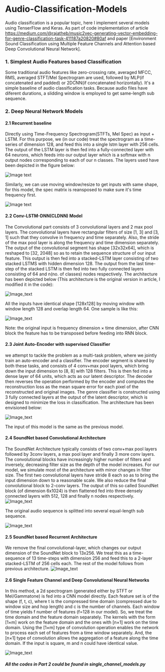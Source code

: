 # Audio-Classification-Models
Audio classification is a popular topic, here I implement several models using TenserFlow and Keras.
As part of code implementation of article https://medium.com/@rajatheb/music2vec-generating-vector-embedding-for-genre-classification-task-411187a20820#80af and paper 
[Environment Sound Classification using Multiple Feature Channels and Attention based Deep Convolutional Neural Network].

### 1. Simplest Audio Features based Classification
Some traditional audio features like zero-crossing rate, averaged MFCC, RMS, averaged STFT/Mel Spectrogram are used, followed by MLP(if concatenated and padded) or 2DCNN(if concatenated horizontally). It's a simple baseline of audio classification tasks.
Because audio files have diferent durations, a slidding window is employed to get same-length sub sequence.
### 2. Deep Neural Network Models
#### 2.1 Recurrent baseline

Directly using Time-Frequency Spectrogram(STFTs, Mel Spec) as input + LSTM. For this purpose, we (in our code) treat the spectrogram as a time-series of dimension 128, and feed this into a single lstm layer with 256 cells. The output of the LSTM layer is then fed into a fully-connected layer with 64 neurons, which feeds into our output layer which is a softmax with n output nodes corresponding to each of our n classes. The layers used have been depicted in the figure below:

![Image text](https://github.com/WWH98932/Audio-Classification-Models/blob/master/images/direct_LSTM.jpg)

Similarly, we can use moving window/resize to get inputs with same shape, for this model, the spec matrix is reansposed to make sure it's time frequency first.

![Image text](https://github.com/WWH98932/Audio-Classification-Models/blob/master/images/spec_feature.png)
#### 2.2 Conv-LSTM-DNN(CLDNN) Model

The Convolutional part consists of 3 convolutional layers and 2 max pool layers. The convolutional layers have rectangular filters of size [1, 3] and [3, 1] such that they convolve in frequency and time separately. Also, the stride of the max pool layer is along the frequency and time dimension separately. The output of the convolutional segment has shape [32x32x64], which is reshaped to [32, 2048] so as to retain the sequence structure of our input feature. This output is then fed into a stacked-LSTM layer consisting of two stacked LSTMS with hidden dimension 128. The output from the last time-step of the stacked LSTM is then fed into two fully connected layers consisting of 64 and n(no. of classes) nodes respectively. The architecture has been depicted below (This architecture is the original version in article, I modified it in the code):

![Image_text](https://github.com/WWH98932/Audio-Classification-Models/blob/master/images/CLDNN.jpg)

All the inputs have identical shape [128x128] by moving window with window length 128 and overlap length 64. One sample is like this:

![Image_text](https://github.com/WWH98932/Audio-Classification-Models/blob/master/images/spec_feature_notranspose.png)

Note: the original input is frequency dimension × time dimension, after CNN block the feature has to be transposed before feeding into RNN block.
#### 2.3 Joint Auto-Encoder with supervised Classifier
we attempt to tackle the problem as a multi-task problem, where we jointly train an auto-encoder and a classifier. The encoder segment is shared by both these tasks, and consists of 4 conv+max pool layers, which bring down the input dimension to [8, 8] with 128 filters. This is then fed into a dense layer of 64 units, which acts as our latent descriptor. The decoder then reverses the operation performed by the encoder and computes the reconstruction loss as the mean square error for each pixel of the reconstructed and original images. The genre classifier is constructed using 3 fully connected layers at the output of the latent descriptor, which is designed to minimize the loss in classification. The architecture has been envisioned below:

![Image_text](https://github.com/WWH98932/Audio-Classification-Models/blob/master/images/JAE.jpg)

The input of this model is the same as the previous model.
#### 2.4 SoundNet based Convolutional Architecture

The SoundNet Architecture typically consists of two conv+max pool layers followed by 3conv layers, a max pool layer and finally 3 more conv layers. The convolutional blocks have increasingly higher number of filters and inversely, decreasing filter size as the depth of the model increases. For our model, we simulate most of the architecture with minor changes in filter size. The first two convolutional layers have stride 8 each so as to bring the input dimension down to a reasonable scale. We also reduce the final convolutional block to 2-conv layers. The output of this so called SoundNet block (of dimension 6x1024) is then flattened fed into three densely connected layers with 512, 128 and finally n nodes respectively.
![Image_text](https://github.com/WWH98932/Audio-Classification-Models/blob/master/images/SoundNet_CNN.jpg)

The original audio sequence is splitted into several equal-length sub sequence.

![Image_text](https://github.com/WWH98932/Audio-Classification-Models/blob/master/images/sub_wav.png)
#### 2.5 SoundNet based Recurrent Architecture

We remove the final convolutional-layer, which changes our output dimension of the SoundNet block to 13x256. We treat this as a time-sequence of 13 time-steps with dimension 256 and feed this to a 2-layer stacked-LSTM of 256 cells each. The rest of the model follows from previous architecture.
![Image_text](https://github.com/WWH98932/Audio-Classification-Models/blob/master/images/SoundNet_LSTM.jpg)
#### 2.6 Single Feature Channel and Deep Convolutional Neural Networks
In this method, a 2d spectrogram (generated either by STFT or Mel/Gammatone) is fed into a CNN model directly. Each feature set is of the shape (f, t, c), where t is the compressed time domain (compressed due to window size and hop length) and c is the number of channels. Each window of time yields f number of features (f=128 in our model). So, we treat the time domain and the feature domain separately. The kernels with the form [1×m] work on the feature domain and the ones with [n×1] work on the time domain. Using the [1×m] type of convolution operation enables the network to process each set of features from a time window separately. And, the [n×1] type of convolution allows the aggregation of a feature along the time domain. If the input is square, m and n could have identical value.

![Image_text](https://github.com/WWH98932/Audio-Classification-Models/blob/master/images/Multi-channel-Sparable-CNN.png)

##### All the codes in Part 2 could be found in single_channel_models.py
